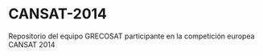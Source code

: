 CANSAT-2014
===========
Repositorio del equipo GRECOSAT participante en la competición europea CANSAT 2014
